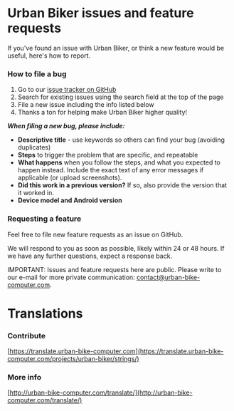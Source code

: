 # Urban Biker issues and feature requests

If you've found an issue with Urban Biker, or think a new feature would be useful, here's how to report.

### How to file a bug

1. Go to our [issue tracker on GitHub](https://github.com/Sublimis/UrbanBiker/issues)
2. Search for existing issues using the search field at the top of the page
3. File a new issue including the info listed below
4. Thanks a ton for helping make Urban Biker higher quality!

_**When filing a new bug, please include:**_

- **Descriptive title** - use keywords so others can find your bug (avoiding duplicates)
- **Steps** to trigger the problem that are specific, and repeatable
- **What happens** when you follow the steps, and what you expected to happen instead. Include the exact text of any error messages if applicable (or upload screenshots).
- **Did this work in a previous version?** If so, also provide the version that it worked in.
- **Device model and Android version**

### Requesting a feature

Feel free to file new feature requests as an issue on GitHub.

We will respond to you as soon as possible, likely within 24 or 48 hours. If we have any further questions, expect a response back.

IMPORTANT: Issues and feature requests here are public. Please write to our e-mail for more private communication: contact@urban-bike-computer.com.


# Translations

### Contribute

[https://translate.urban-bike-computer.com](https://translate.urban-bike-computer.com/projects/urban-biker/strings/)


### More info

[http://urban-bike-computer.com/translate/](http://urban-bike-computer.com/translate/)

